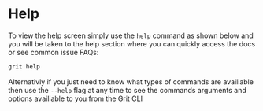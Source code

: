 # Help

To view the help screen simply use the `help` command as shown below and you will be taken to the help section where you can quickly access the docs or see common issue FAQs:

```bash
grit help
```

Alternativly if you just need to know what types of commands are availiable then use the `--help` flag at any time to see the commands arguments and options availiable to you from the Grit CLI